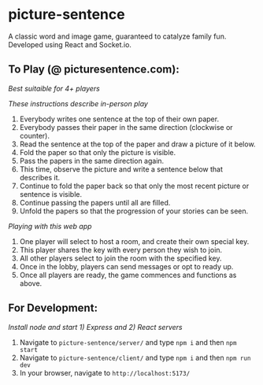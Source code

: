 # picture-sentence

A classic word and image game, guaranteed to catalyze family fun. Developed using React and Socket.io. 

## To Play (@ picturesentence.com):
*Best suitaible for 4+ players*

*These instructions describe in-person play*
1. Everybody writes one sentence at the top of their own paper.
2. Everybody passes their paper in the same direction (clockwise or counter).
3. Read the sentence at the top of the paper and draw a picture of it below.
4. Fold the paper so that only the picture is visible.
5. Pass the papers in the same direction again.
6. This time, observe the picture and write a sentence below that describes it.
7. Continue to fold the paper back so that only the most recent picture or sentence is visible.
8. Continue passing the papers until all are filled.
9. Unfold the papers so that the progression of your stories can be seen.

*Playing with this web app*
1. One player will select to host a room, and create their own special key.
2. This player shares the key with every person they wish to join.
3. All other players select to join the room with the specified key.
4. Once in the lobby, players can send messages or opt to ready up.
5. Once all players are ready, the game commences and functions as above.

## For Development:
*Install node and start 1) Express and 2) React servers*
1. Navigate to `picture-sentence/server/` and type ```npm i``` and then ```npm start```
2. Navigate to `picture-sentence/client/` and type ```npm i``` and then ```npm run dev```
3. In your browser, navigate to ```http://localhost:5173/```
